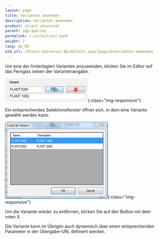 ```yaml
---
layout: page
title: Varianten anwenden
description: Varianten anwenden
product: xtract-universal
parent: sqp-queries
permalink: /:collection/:path
weight: 2
lang: de_DE
old_url: /Xtract-Universal-DE/default.aspx?pageid=varianten-anwenden
---
```


Um eine der hinterlegten Varianten anzuwenden, klicken Sie im Editor auf das Fernglas neben der Variantenangabe.

![Select-Variant](/img/content/Select-Variant.png){:class="img-responsive"}

Ein entsprechendes Selektionsfenster öffnet sich, in dem eine Variante gewählt werden kann.

![Look-Up-Variant](/img/content/Look-Up-Variant.png){:class="img-responsive"}

Um die Variante wieder zu entfernen, klicken Sie auf den Button mit dem roten X.

Die Variante kann im Übrigen auch dynamisch über einen entsprechenden Parameter in der Übergabe-URL definiert werden.
